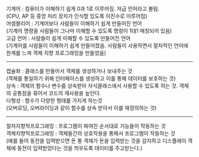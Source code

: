 기계어 : 컴퓨터가 이해하기 쉽게 0과 1로 이루어짐. 저급 언어라고 불림.<br>
(CPU, AP 등 중앙 처리 장치가 인식할 있도록 이진수로 이루어짐)<br>
어셈블리어 : 기계어보다 사람들이 이해하기 쉽게 만들어진 언어<br>
(기계어 명령을 사람들이 그나마 이해할 수 있도록 명령이 1대1 매칭되어 있음)<br>
고급 언어 : 사람들이 쉽게 이해할 수 있도록 만들어진 언어<br>
(기계어를 사람들이 이해하기 쉽게 만들어졌음. 사람들이 사용하면서 절차적인 언어에 한계를 느껴 객체 지향 프로그래밍을 만들었음)<br>
<hr>
캡슐화 : 클래스를 만들어서 객체를 생성하거나 보내주는 것<br>
(객체를 통일하기 위해 인터페이스를 생성하고 이를 통해 데이터를 보호하는 것)<br>
상속 : 객체의 함수나 변수를 상속받아 자식클래스에서 사용할 수 있도록 하는 것. 객체의 공통점을 묶어서 코드의 재사용을 높인다.<br>
다형성 : 함수가 다양한 형태를 가지게 하는것<br>
(오버로딩, 오버라이딩과 같이 함수를 상속 받아서 이를 재정의하는 것)<br>
<hr>
절차지향적프로그래밍 : 프로그램이 짜여진 순서대로 기능들이 작동하는 것<br>
객체지향적프로그래밍 : 객체들간의 상호작용을 통해서 프로그램이 작동하는 것<br>
(예를 들어 동전을 입력받으면 돈 통 객체가 돈을 입력받는 것을 감지하고 디스플레이 객체에 동전이 입력받았다는 것을 띄우도록 데이터를 주고받는다.)<br>

